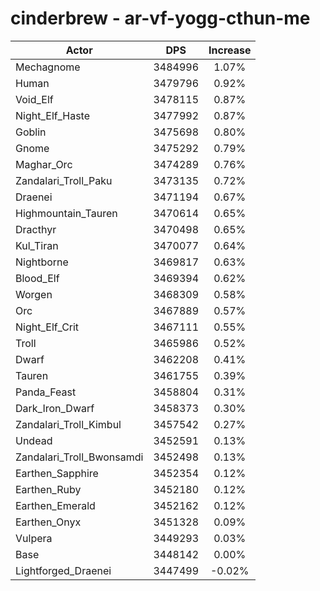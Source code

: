 # cinderbrew - ar-vf-yogg-cthun-me
| Actor | DPS | Increase |
|---|:---:|:---:|
|Mechagnome|3484996|1.07%|
|Human|3479796|0.92%|
|Void_Elf|3478115|0.87%|
|Night_Elf_Haste|3477992|0.87%|
|Goblin|3475698|0.80%|
|Gnome|3475292|0.79%|
|Maghar_Orc|3474289|0.76%|
|Zandalari_Troll_Paku|3473135|0.72%|
|Draenei|3471194|0.67%|
|Highmountain_Tauren|3470614|0.65%|
|Dracthyr|3470498|0.65%|
|Kul_Tiran|3470077|0.64%|
|Nightborne|3469817|0.63%|
|Blood_Elf|3469394|0.62%|
|Worgen|3468309|0.58%|
|Orc|3467889|0.57%|
|Night_Elf_Crit|3467111|0.55%|
|Troll|3465986|0.52%|
|Dwarf|3462208|0.41%|
|Tauren|3461755|0.39%|
|Panda_Feast|3458804|0.31%|
|Dark_Iron_Dwarf|3458373|0.30%|
|Zandalari_Troll_Kimbul|3457542|0.27%|
|Undead|3452591|0.13%|
|Zandalari_Troll_Bwonsamdi|3452498|0.13%|
|Earthen_Sapphire|3452354|0.12%|
|Earthen_Ruby|3452180|0.12%|
|Earthen_Emerald|3452162|0.12%|
|Earthen_Onyx|3451328|0.09%|
|Vulpera|3449293|0.03%|
|Base|3448142|0.00%|
|Lightforged_Draenei|3447499|-0.02%|
